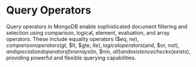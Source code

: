 # Query Operators

Query operators in MongoDB enable sophisticated document filtering and selection using comparison, logical, element, evaluation, and array operators. These include equality operators ($eq, $ne), comparison operators ($gt, $lt, $gte, $lte), logical operators ($and, $or, $not), and specialized operators for arrays ($in, $nin, $all) and existence checks ($exists), providing powerful and flexible querying capabilities.